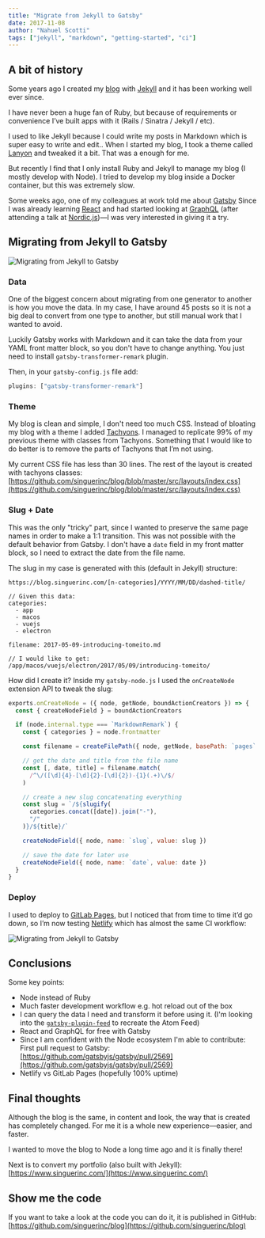 ```yaml
---
title: "Migrate from Jekyll to Gatsby"
date: 2017-11-08
author: "Nahuel Scotti"
tags: ["jekyll", "markdown", "getting-started", "ci"]
---
```


## A bit of history

Some years ago I created my [blog](https://blog.singuerinc.com/) with
[Jekyll](https://jekyllrb.com/) and it has been working well ever since.

I have never been a huge fan of Ruby, but because of requirements or convenience
I’ve built apps with it (Rails / Sinatra / Jekyll / etc).

I used to like Jekyll because I could write my posts in Markdown which is super
easy to write and edit.. When I started my blog, I took a theme called
[Lanyon](https://github.com/poole/lanyon) and tweaked it a bit. That was a
enough for me.

But recently I find that I only install Ruby and Jekyll to manage my blog (I
mostly develop with Node). I tried to develop my blog inside a Docker container,
but this was extremely slow.

Some weeks ago, one of my colleagues at work told me about
[Gatsby](https://www.gatsbyjs.org) Since I was already learning
[React](https://reactjs.org/) and had started looking at
[GraphQL](http://graphql.org/) (after attending a talk at
[Nordic.js](http://nordicjs.com/))—I was very interested in giving it a try.

## Migrating from Jekyll to Gatsby

![Migrating from Jekyll to Gatsby](gatsby.svg)

### Data

One of the biggest concern about migrating from one generator to another is how
you move the data. In my case, I have around 45 posts so it is not a big deal to
convert from one type to another, but still manual work that I wanted to avoid.

Luckily Gatsby works with Markdown and it can take the data from your YAML front
matter block, so you don't have to change anything. You just need to install
`gatsby-transformer-remark` plugin.

Then, in your `gatsby-config.js` file add:

```js
plugins: ["gatsby-transformer-remark"]
```

### Theme

My blog is clean and simple, I don't need too much CSS. Instead of bloating my
blog with a theme I added [Tachyons](http://tachyons.io/). I managed to
replicate 99% of my previous theme with classes from Tachyons. Something that I
would like to do better is to remove the parts of Tachyons that I’m not using.

My current CSS file has less than 30 lines. The rest of the layout is created
with tachyons classes:
[https://github.com/singuerinc/blog/blob/master/src/layouts/index.css](https://github.com/singuerinc/blog/blob/master/src/layouts/index.css)

### Slug + Date

This was the only "tricky" part, since I wanted to preserve the same page names
in order to make a 1:1 transition. This was not possible with the default
behavior from Gatsby. I don't have a `date` field in my front matter block, so I
need to extract the date from the file name.

The slug in my case is generated with this (default in Jekyll) structure:

```
https://blog.singuerinc.com/[n-categories]/YYYY/MM/DD/dashed-title/

// Given this data:
categories:
  - app
  - macos
  - vuejs
  - electron

filename: 2017-05-09-introducing-tomeito.md

// I would like to get:
/app/macos/vuejs/electron/2017/05/09/introducing-tomeito/
```

How did I create it? Inside my `gatsby-node.js` I used the `onCreateNode`
extension API to tweak the slug:

```js
exports.onCreateNode = ({ node, getNode, boundActionCreators }) => {
  const { createNodeField } = boundActionCreators

  if (node.internal.type === `MarkdownRemark`) {
    const { categories } = node.frontmatter

    const filename = createFilePath({ node, getNode, basePath: `pages` })

    // get the date and title from the file name
    const [, date, title] = filename.match(
      /^\/([\d]{4}-[\d]{2}-[\d]{2})-{1}(.+)\/$/
    )

    // create a new slug concatenating everything
    const slug = `/${slugify(
      categories.concat([date]).join("-"),
      "/"
    )}/${title}/`

    createNodeField({ node, name: `slug`, value: slug })

    // save the date for later use
    createNodeField({ node, name: `date`, value: date })
  }
}
```

### Deploy

I used to deploy to [GitLab Pages](https://about.gitlab.com/features/pages/),
but I noticed that from time to time it’d go down, so I’m now testing
[Netlify](https://www.netlify.com/) which has almost the same CI workflow:

![Migrating from Jekyll to Gatsby](diagram-ci.svg)

## Conclusions

Some key points:

- Node instead of Ruby
- Much faster development workflow e.g. hot reload out of the box
- I can query the data I need and transform it before using it. (I'm looking
  into the [`gatsby-plugin-feed`](/packages/gatsby-plugin-feed/) to recreate the
  Atom Feed)
- React and GraphQL for free with Gatsby
- Since I am confident with the Node ecosystem I'm able to contribute: First
  pull request to Gatsby:
  [https://github.com/gatsbyjs/gatsby/pull/2569](https://github.com/gatsbyjs/gatsby/pull/2569)
- Netlify vs GitLab Pages (hopefully 100% uptime)

## Final thoughts

Although the blog is the same, in content and look, the way that is created has
completely changed. For me it is a whole new experience—easier, and faster.

I wanted to move the blog to Node a long time ago and it is finally there!

Next is to convert my portfolio (also built with Jekyll):
[https://www.singuerinc.com/](https://www.singuerinc.com/)

## Show me the code

If you want to take a look at the code you can do it, it is published in GitHub:
[https://github.com/singuerinc/blog](https://github.com/singuerinc/blog)
